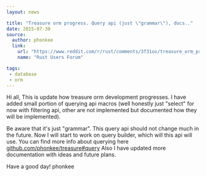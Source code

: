 ```yaml
---
layout: news

title: "Treasure orm progress. Query api (just \"grammar\"), docs.."
date: 2015-07-30
source:
  author: phonkee
  link:
    url: "https://www.reddit.com/r/rust/comments/3f31ov/treasure_orm_progress_query_api_just_grammar_docs/"
    name: "Rust Users Forum"

tags:
 - database
 - orm
---
```


Hi all,
This is update how treasure orm development progresses.
I have added small portion of querying api macros (well honestly just "select" for now with filtering api, other are not implemented but documented how they will be implemented).

Be aware that it's just "grammar". This query api should not change much in the future. Now I will start to work on query builder, which will this api will use.
You can find more info about querying here [github.com/phonkee/treasure#query](https://github.com/phonkee/treasure#query) Also I have updated more documentation with ideas and future plans.

Have a good day!
phonkee
